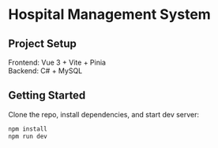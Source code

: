 # Hospital Management System

## Project Setup
Frontend: Vue 3 + Vite + Pinia  
Backend: C# + MySQL

## Getting Started
Clone the repo, install dependencies, and start dev server:
```bash
npm install
npm run dev
